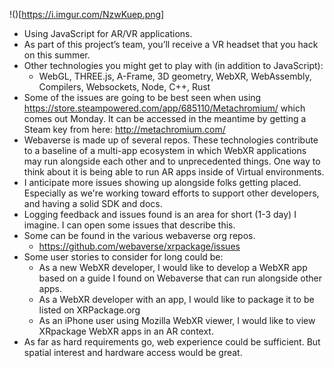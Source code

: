 !()[https://i.imgur.com/NzwKuep.png]

- Using JavaScript for AR/VR applications. 
- As part of this project’s team, you’ll receive a VR headset that you hack on this summer. 
- Other technologies you might get to play with (in addition to JavaScript): 
  - WebGL, THREE.js, A-Frame, 3D geometry, WebXR, WebAssembly, Compilers, Websockets, Node, C++, Rust
- Some of the issues are going to be best seen when using https://store.steampowered.com/app/685110/Metachromium/ which comes out Monday. It can be accessed in the meantime by getting a Steam key from here: http://metachromium.com/
- Webaverse is made up of several repos. These technologies contribute to a baseline of a multi-app ecosystem in which WebXR applications may run alongside each other and to unprecedented things. One way to think about it is being able to run AR apps inside of Virtual environments.
- I anticipate more issues showing up alongside folks getting placed. Especially as we're working toward efforts to support other developers, and having a solid SDK and docs. 
- Logging feedback and issues found is an area for short (1-3 day) I imagine. I can open some issues that describe this.
- Some can be found in the various webaverse org repos.
  - https://github.com/webaverse/xrpackage/issues  
- Some user stories to consider for long could be:
  - As a new WebXR developer, I would like to develop a WebXR app based on a guide I found on Webaverse that can run alongside other apps.
  - As a WebXR developer with an app, I would like to package it to be listed on XRPackage.org
  - As an iPhone user using Mozilla WebXR viewer, I would like to view XRpackage WebXR apps in an AR context.
- As far as hard requirements go, web experience could be sufficient. But spatial interest and hardware access would be great.
